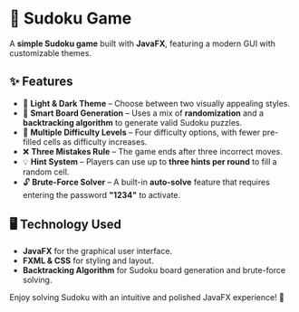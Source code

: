 # 🧩 Sudoku Game

A **simple Sudoku game** built with **JavaFX**, featuring a modern GUI with customizable themes.

## ✨ Features
- 🎨 **Light & Dark Theme** – Choose between two visually appealing styles.
- 🎲 **Smart Board Generation** – Uses a mix of **randomization** and a **backtracking algorithm** to generate valid Sudoku puzzles.
- 🎯 **Multiple Difficulty Levels** – Four difficulty options, with fewer pre-filled cells as difficulty increases.
- ❌ **Three Mistakes Rule** – The game ends after three incorrect moves.
- 💡 **Hint System** – Players can use up to **three hints per round** to fill a random cell.
- 🔓 **Brute-Force Solver** – A built-in **auto-solve** feature that requires entering the password **"1234"** to activate.

## 🖥️ Technology Used
- **JavaFX** for the graphical user interface.
- **FXML & CSS** for styling and layout.
- **Backtracking Algorithm** for Sudoku board generation and brute-force solving.

Enjoy solving Sudoku with an intuitive and polished JavaFX experience! 🚀
